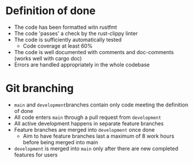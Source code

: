 # Definition of done
- The code has been formatted witn rustfmt
- The code 'passes' a check by the rust-clippy linter
- The code is sufficiently automatically tested
  - Code coverage  at least 60%
- The code is well documented with comments and doc-comments (works well with cargo doc)  
- Errors are handled appropriately in the whole codebase

# Git branching
- `main` and `development`branches contain only code meeting the definition of done
- All code enters `main` through a pull request from `development`
- All active development happens in separate feature branches
- Feature branches are merged into `development` once done
  - Aim to have feature branches last a maximum of 8 work hours before being merged into main
- `development` is merged into `main` only after there are new completed features for users
